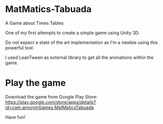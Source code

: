 # MatMatics-Tabuada
A Game about Times Tables

One of my first attempts to create a simple game using Unity 3D.

Do not expect a state of the art implementation as I'm a newbie using this powerful tool.

I used LeanTween as external library to get all the animations within the game.

# Play the game

Download the game from Google Play Store:
https://play.google.com/store/apps/details?id=com.annoyinGames.MatMaticsTabuada

Have fun!

